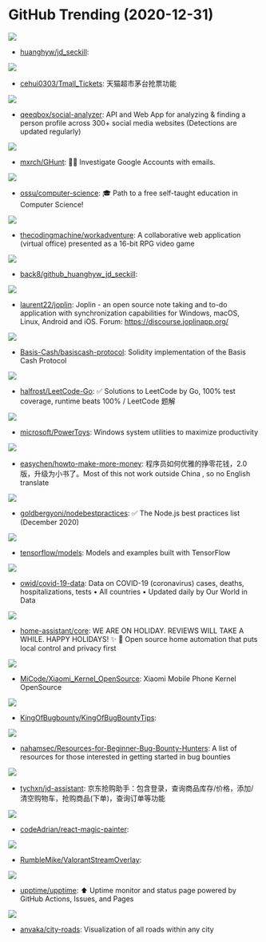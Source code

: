 # GitHub Trending (2020-12-31)

![](https://img.shields.io/badge/Python-New%202-green?style=flat-square&logo=appveyor)
- [huanghyw/jd_seckill](https://github.com/huanghyw/jd_seckill): 

![](https://img.shields.io/badge/JavaScript-New%2085-green?style=flat-square&logo=appveyor)
- [cehui0303/Tmall_Tickets](https://github.com/cehui0303/Tmall_Tickets): 天猫超市茅台抢票功能

![](https://img.shields.io/badge/JavaScript-New%20120-green?style=flat-square&logo=appveyor)
- [qeeqbox/social-analyzer](https://github.com/qeeqbox/social-analyzer): API and Web App for analyzing & finding a person profile across 300+ social media websites (Detections are updated regularly)

![](https://img.shields.io/badge/Python-New%20173-green?style=flat-square&logo=appveyor)
- [mxrch/GHunt](https://github.com/mxrch/GHunt): 🕵️‍♂️ Investigate Google Accounts with emails.

![](https://img.shields.io/badge/none-New%20695-green?style=flat-square&logo=appveyor)
- [ossu/computer-science](https://github.com/ossu/computer-science): 🎓 Path to a free self-taught education in Computer Science!

![](https://img.shields.io/badge/TypeScript-New%2068-green?style=flat-square&logo=appveyor)
- [thecodingmachine/workadventure](https://github.com/thecodingmachine/workadventure): A collaborative web application (virtual office) presented as a 16-bit RPG video game

![](https://img.shields.io/badge/Python-New%2041-green?style=flat-square&logo=appveyor)
- [back8/github_huanghyw_jd_seckill](https://github.com/back8/github_huanghyw_jd_seckill): 

![](https://img.shields.io/badge/JavaScript-New%2082-green?style=flat-square&logo=appveyor)
- [laurent22/joplin](https://github.com/laurent22/joplin): Joplin - an open source note taking and to-do application with synchronization capabilities for Windows, macOS, Linux, Android and iOS. Forum: https://discourse.joplinapp.org/

![](https://img.shields.io/badge/Solidity-New%205-green?style=flat-square&logo=appveyor)
- [Basis-Cash/basiscash-protocol](https://github.com/Basis-Cash/basiscash-protocol): Solidity implementation of the Basis Cash Protocol

![](https://img.shields.io/badge/Go-New%20183-green?style=flat-square&logo=appveyor)
- [halfrost/LeetCode-Go](https://github.com/halfrost/LeetCode-Go): ✅ Solutions to LeetCode by Go, 100% test coverage, runtime beats 100% / LeetCode 题解

![](https://img.shields.io/badge/C%2B%2B-New%20215-green?style=flat-square&logo=appveyor)
- [microsoft/PowerToys](https://github.com/microsoft/PowerToys): Windows system utilities to maximize productivity

![](https://img.shields.io/badge/PHP-New%20183-green?style=flat-square&logo=appveyor)
- [easychen/howto-make-more-money](https://github.com/easychen/howto-make-more-money): 程序员如何优雅的挣零花钱，2.0版，升级为小书了。Most of this not work outside China , so no English translate

![](https://img.shields.io/badge/JavaScript-New%20141-green?style=flat-square&logo=appveyor)
- [goldbergyoni/nodebestpractices](https://github.com/goldbergyoni/nodebestpractices): ✅ The Node.js best practices list (December 2020)

![](https://img.shields.io/badge/Python-New%2046-green?style=flat-square&logo=appveyor)
- [tensorflow/models](https://github.com/tensorflow/models): Models and examples built with TensorFlow

![](https://img.shields.io/badge/Python-New%2050-green?style=flat-square&logo=appveyor)
- [owid/covid-19-data](https://github.com/owid/covid-19-data): Data on COVID-19 (coronavirus) cases, deaths, hospitalizations, tests • All countries • Updated daily by Our World in Data

![](https://img.shields.io/badge/Python-New%20113-green?style=flat-square&logo=appveyor)
- [home-assistant/core](https://github.com/home-assistant/core): WE ARE ON HOLIDAY. REVIEWS WILL TAKE A WHILE. HAPPY HOLIDAYS! ✨ 🏡 Open source home automation that puts local control and privacy first

![](https://img.shields.io/badge/none-New%2048-green?style=flat-square&logo=appveyor)
- [MiCode/Xiaomi_Kernel_OpenSource](https://github.com/MiCode/Xiaomi_Kernel_OpenSource): Xiaomi Mobile Phone Kernel OpenSource

![](https://img.shields.io/badge/none-New%2025-green?style=flat-square&logo=appveyor)
- [KingOfBugbounty/KingOfBugBountyTips](https://github.com/KingOfBugbounty/KingOfBugBountyTips): 

![](https://img.shields.io/badge/none-New%2053-green?style=flat-square&logo=appveyor)
- [nahamsec/Resources-for-Beginner-Bug-Bounty-Hunters](https://github.com/nahamsec/Resources-for-Beginner-Bug-Bounty-Hunters): A list of resources for those interested in getting started in bug bounties

![](https://img.shields.io/badge/Python-New%2069-green?style=flat-square&logo=appveyor)
- [tychxn/jd-assistant](https://github.com/tychxn/jd-assistant): 京东抢购助手：包含登录，查询商品库存/价格，添加/清空购物车，抢购商品(下单)，查询订单等功能

![](https://img.shields.io/badge/TypeScript-New%2025-green?style=flat-square&logo=appveyor)
- [codeAdrian/react-magic-painter](https://github.com/codeAdrian/react-magic-painter): 

![](https://img.shields.io/badge/C%23-New%2039-green?style=flat-square&logo=appveyor)
- [RumbleMike/ValorantStreamOverlay](https://github.com/RumbleMike/ValorantStreamOverlay): 

![](https://img.shields.io/badge/none-New%20298-green?style=flat-square&logo=appveyor)
- [upptime/upptime](https://github.com/upptime/upptime): ⬆️ Uptime monitor and status page powered by GitHub Actions, Issues, and Pages

![](https://img.shields.io/badge/JavaScript-New%2026-green?style=flat-square&logo=appveyor)
- [anvaka/city-roads](https://github.com/anvaka/city-roads): Visualization of all roads within any city

